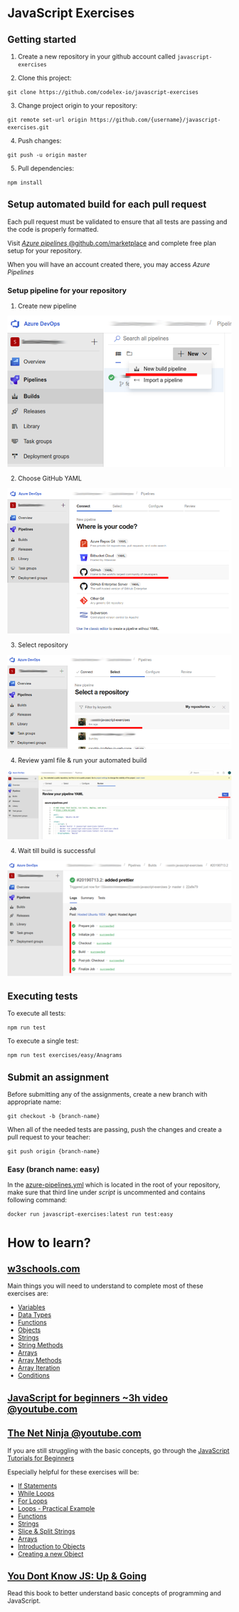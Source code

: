# JavaScript Exercises

## Getting started

1. Create a new repository in your github account called `javascript-exercises`

2. Clone this project:

`git clone https://github.com/codelex-io/javascript-exercises`

3. Change project origin to your repository:

`git remote set-url origin https://github.com/{username}/javascript-exercises.git`

4. Push changes:

`git push -u origin master`

5. Pull dependencies:

`npm install`

## Setup automated build for each pull request

Each pull request must be validated to ensure that all tests are passing and the code is properly formatted.

Visit [*Azure pipelines* @github.com/marketplace](https://github.com/marketplace/azure-pipelines) and complete free plan setup for your repository.

When you will have an account created there, you may access *Azure Pipelines*

### Setup pipeline for your repository

1. Create new pipeline

![Create new pipeline](./docs/create-new-pipeline.png)

2. Choose GitHub YAML

![Choose GitHub YAML](./docs/connect-to-github.png)

3. Select repository

![Select repository](./docs/select-repository.png)

4. Review yaml file & run your automated build 

![Review yaml file](./docs/review-yaml.png)

4. Wait till build is successful 

![Wait till build is successful](./docs/successful-build.png)

## Executing tests

To execute all tests:

`npm run test`

To execute a single test:

`npm run test exercises/easy/Anagrams`

## Submit an assignment

Before submitting any of the assignments, create a new branch with appropriate name:

`git checkout -b {branch-name}`

When all of the needed tests are passing, push the changes and create a pull request to your teacher:

`git push origin {branch-name}`

### Easy (branch name: easy)

In the [azure-pipelines.yml](./azure-pipelines.yml) which is located in the root of your repository, make sure that third line under *script* is uncommented and contains following command:

`docker run javascript-exercises:latest run test:easy`

# How to learn?

## [w3schools.com](https://www.w3schools.com/js/default.asp)

Main things you will need to understand to complete most of these exercises are:

 - [Variables](https://www.w3schools.com/js/js_variables.asp)
 - [Data Types](https://www.w3schools.com/js/js_datatypes.asp)
 - [Functions](https://www.w3schools.com/js/js_functions.asp)
 - [Objects](https://www.w3schools.com/js/js_objects.asp)
 - [Strings](https://www.w3schools.com/js/js_strings.asp)
 - [String Methods](https://www.w3schools.com/js/js_string_methods.asp)
 - [Arrays](https://www.w3schools.com/js/js_arrays.asp)
 - [Array Methods](https://www.w3schools.com/js/js_array_methods.asp)
 - [Array Iteration](https://www.w3schools.com/js/js_array_iteration.asp)
 - [Conditions](https://www.w3schools.com/js/js_if_else.asp)

## [JavaScript for beginners ~3h video @youtube.com](https://www.youtube.com/watch?v=PkZNo7MFNFg)

## [The Net Ninja @youtube.com](https://www.youtube.com/channel/UCW5YeuERMmlnqo4oq8vwUpg)

If you are still struggling with the basic concepts, go through the [JavaScript Tutorials for Beginners](https://www.youtube.com/playlist?list=PL4cUxeGkcC9i9Ae2D9Ee1RvylH38dKuET)

Especially helpful for these exercises will be:

 - [If Statements](https://www.youtube.com/watch?v=Lp-Du2fKoug)
 - [While Loops](https://www.youtube.com/watch?v=PpbFyLTtpWI)
 - [For Loops](https://www.youtube.com/watch?v=U87UmD-5h4o)
 - [Loops - Practical Example](https://www.youtube.com/watch?v=eZBTLsv2ktM)
 - [Functions](https://www.youtube.com/watch?v=KH57lIgwe2g)
 - [Strings](https://www.youtube.com/watch?v=k8MIbEVXhE0)
 - [Slice & Split Strings](https://www.youtube.com/watch?v=HEdikBHsMag)
 - [Arrays](https://www.youtube.com/watch?v=EUnV-fCY0Pc)
 - [Introduction to Objects](https://www.youtube.com/watch?v=t-evBCCQFzM)
 - [Creating a new Object](https://www.youtube.com/watch?v=wA5vU_HQfVI)

## [You Dont Know JS: Up & Going](https://github.com/getify/You-Dont-Know-JS/blob/master/up%20&%20going/README.md#you-dont-know-js-up--going)

Read this book to better understand basic concepts of programming and JavaScript.